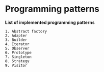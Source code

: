 # Programming patterns #

**List of implemented programming patterns**

    1. Abstract factory
    2. Adapter
    3. Builder
    4. Iterator
    5. Observer
    6. Prototype
    7. Singleton
    8. Strategy
    9. Visitor